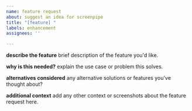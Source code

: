 ```yaml
---
name: feature request
about: suggest an idea for screenpipe
title: "[feature] "
labels: enhancement
assignees: ''

---
```


**describe the feature**
brief description of the feature you'd like.

**why is this needed?**
explain the use case or problem this solves.

**alternatives considered**
any alternative solutions or features you've thought about?

**additional context**
add any other context or screenshots about the feature request here.

